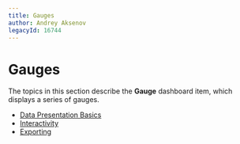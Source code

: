 ```yaml
---
title: Gauges
author: Andrey Aksenov
legacyId: 16744
---
```

# Gauges
The topics in this section describe the **Gauge** dashboard item, which displays a series of gauges.
* [Data Presentation Basics](gauges/data-presentation-basics.md)
* [Interactivity](gauges/interactivity.md)
* [Exporting](gauges/exporting.md)